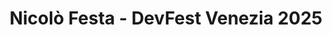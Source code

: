 ---
title: "Nicolò Festa - DevFest Venezia 2025"
name: "Nicolò Festa"
photo: "/images/speakers/nicolo-festa.webp"
bio: "Full Stack Developer con esperienza in contesti e settori diversi, dall'industria 4.0 al retail.
Attualmente lavoro in Mònade, società che si occupa di sviluppo web e GenAI affacciata sul Lago d'Iseo."
jobTitle: "developer @monade"
twitter: ""
linkedin: "https://www.linkedin.com/in/nicol%C3%B2-festa-4408b386/"
website: ""
featured: false
lang: workshop - it
presentation:
    title: "Smol but Mighty: Addestra il Tuo Mini Language Model"
    abstract: "Il workshop introduce le basi teoriche e pratiche per l'adattamento di modelli linguistici di piccole dimensioni a casi d'uso specifici.
Nella prima parte verranno presentati:
* un'introduzione all'architettura Transformer,
* l'utilizzo dei chat template per la gestione dei prompt,
* tecniche di alignment supervisionato come DPO, SFT e approcci PEFT (ad es. LoRA).

La seconda parte sarà interamente pratica: i partecipanti eseguiranno un fine-tuning supervisionato su uno small language model (come SmolLM2), utilizzando strumenti open source e risorse computazionali minime (CPU o GPU), sfruttando Google Colab.

Il workshop è rivolto a programmatori che sono interessati ad approfondire il tema dei modelli linguistici e a mettere le mani sul loro funzionamento su contesti con vincoli di budget e infrastruttura, senza la complessità e i costi richiesti per addestrare un modello linguistico di grandi dimensioni."
---